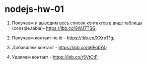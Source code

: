 # nodejs-hw-01

1. Получаем и выводим весь список контактов в виде таблицы (console.table)- https://ibb.co/9WJ7TSG;

2. Получаем контакт по id - https://ibb.co/XXrpT1g;

3. Добавялем контакт - https://ibb.co/b6FqbY4;

4. Удаляем контакт - https://ibb.co/r5VtCtF;
